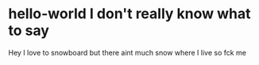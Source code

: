 # hello-world I don't really know what to say

Hey
I love to snowboard but there aint much snow where I live so fck me
